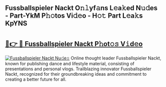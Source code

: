 ## Fussballspieler Nackt O𝚗𝚕yf𝚊ns L𝚎a𝚔ed N𝚞𝚍es - Part-YkM P𝚑𝚘tos Vi𝚍𝚎o - H𝚘𝚝 Part L𝚎a𝚔s KpYNS

# <h2><a href="http://kfcxhgx.oniu.top/?m=Fussballspieler+Nackt">🔗👉 🔴 Fussballspieler Nackt P𝚑ot𝚘𝚜 V𝚒d𝚎o</a></h2>

[![Fussballspieler Nackt Nu𝚍e𝚜](https://i.imgur.com/0qMVB7G.gif)](http://kfcxhgx.oniu.top/?m=Fussballspieler+Nackt)
Online thought leader Fussballspieler Nackt, known for publishing dance and lifestyle material, consisting of presentations and personal vlogs. Trailblazing innovator Fussballspieler Nackt, recognized for their groundbreaking ideas and commitment to creating a better future for all.  
